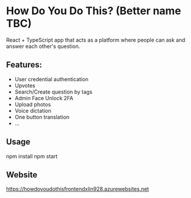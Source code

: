 # How Do You Do This? (Better name TBC)
React + TypeScript app that acts as a platform where people can ask and answer each other's question.

## Features:
- User credential authentication 
- Upvotes
- Search/Create question by tags
- Admin Face Unlock 2FA
- Upload photos
- Voice dictation
- One button translation
- ...

## Usage
npm install
npm start

## Website
https://howdoyoudothisfrontendxlin928.azurewebsites.net
